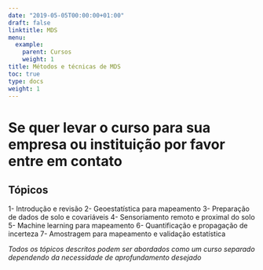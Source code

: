 ```yaml
---
date: "2019-05-05T00:00:00+01:00"
draft: false
linktitle: MDS
menu:
  example:
    parent: Cursos
    weight: 1
title: Métodos e técnicas de MDS
toc: true
type: docs
weight: 1
---
```

# Se quer levar o curso para sua empresa ou instituição por favor entre em contato
## Tópicos 
1- Introdução e revisão 
2- Geoestatística para mapeamento
3- Preparação de dados de solo e covariáveis
4- Sensoriamento remoto e proximal do solo 
5- Machine learning para mapeamento
6- Quantificação e propagação de incerteza
7- Amostragem para mapeamento e validação estatística


*Todos os tópicos descritos podem ser abordados como um curso separado dependendo da necessidade de aprofundamento desejado*




